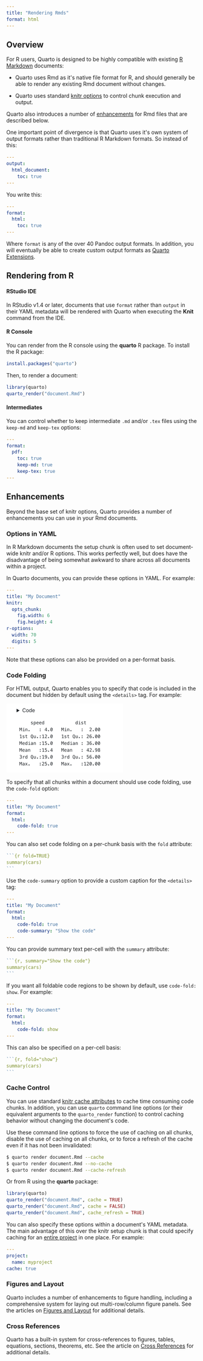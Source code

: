 ```yaml
---
title: "Rendering Rmds"
format: html
---
```


## Overview

For R users, Quarto is designed to be highly compatible with existing [R Markdown](https://rmarkdown.rstudio.com/) documents:

-   Quarto uses Rmd as it's native file format for R, and should generally be able to render any existing Rmd document without changes.

-   Quarto uses standard [knitr options](https://yihui.org/knitr/) to control chunk execution and output.

Quarto also introduces a number of [enhancements](#enhancements) for Rmd files that are described below.

One important point of divergence is that Quarto uses it's own system of output formats rather than traditional R Markdown formats. So instead of this:

``` yaml
---
output: 
  html_document:
    toc: true
---
```

You write this:

``` yaml
---
format:
  html:
    toc: true
---
```

Where `format` is any of the over 40 Pandoc output formats. In addition, you will eventually be able to create custom output formats as [Quarto Extensions](quarto-extensions.html).

## Rendering from R

#### RStudio IDE

In RStudio v1.4 or later, documents that use `format` rather than `output` in their YAML metadata will be rendered with Quarto when executing the **Knit** command from the IDE.

#### R Console

You can render from the R console using the **quarto** R package. To install the R package:

``` r
install.packages("quarto")
```

Then, to render a document:

``` r
library(quarto)
quarto_render("document.Rmd")
```

#### Intermediates

You can control whether to keep intermediate `.md` and/or `.tex` files using the `keep-md` and `keep-tex` options:

``` yaml
---
format:
  pdf:
    toc: true
    keep-md: true
    keep-tex: true
---
```

## Enhancements

Beyond the base set of knitr options, Quarto provides a number of enhancements you can use in your Rmd documents.

### Options in YAML

In R Markdown documents the setup chunk is often used to set document-wide knitr and/or R options. This works perfectly well, but does have the disadvantage of being somewhat awkward to share across all documents within a project.

In Quarto documents, you can provide these options in YAML. For example:

``` yaml
---
title: "My Document"
knitr:
  opts_chunk:
    fig.width: 6
    fig.height: 4
r-options:
  width: 70
  digits: 5
---
```

Note that these options can also be provided on a per-format basis.

### Code Folding

For HTML output, Quarto enables you to specify that code is included in the document but hidden by default using the `<details>` tag. For example:

<img src="images/code-fold.png" width="308"/>

To specify that all chunks within a document should use code folding, use the `code-fold` option:

``` yaml
---
title: "My Document"
format:
  html:
    code-fold: true
---
```

You can also set code folding on a per-chunk basis with the `fold` attribute:

```` r
```{r fold=TRUE}
summary(cars)
```
````

Use the `code-summary` option to provide a custom caption for the `<details>` tag:

``` yaml
---
title: "My Document"
format:
  html:
    code-fold: true
    code-summary: "Show the code"
---
```

You can provide summary text per-cell with the `summary` attribute:

```` r
```{r, summary="Show the code"}
summary(cars)
```
````

If you want all foldable code regions to be shown by default, use `code-fold: show`. For example:

``` yaml
---
title: "My Document"
format:
  html:
    code-fold: show
---
```

This can also be specified on a per-cell basis:

```` r
```{r, fold="show"}
summary(cars)
```
````

### Cache Control

You can use standard [knitr cache attributes](https://bookdown.org/yihui/rmarkdown-cookbook/cache.html) to cache time consuming code chunks. In addition, you can use `quarto` command line options (or their equivalent arguments to the `quarto_render` function) to control caching behavior without changing the document's code.

Use these command line options to force the use of caching on all chunks, disable the use of caching on all chunks, or to force a refresh of the cache even if it has not been invalidated:

``` bash
$ quarto render document.Rmd --cache 
$ quarto render document.Rmd --no-cache 
$ quarto render document.Rmd --cache-refresh 
```

Or from R using the **quarto** package:

``` r
library(quarto)
quarto_render("document.Rmd", cache = TRUE)
quarto_render("document.Rmd", cache = FALSE)
quarto_render("document.Rmd", cache_refresh = TRUE)
```

You can also specify these options within a document's YAML metadata. The main advantage of this over the knitr setup chunk is that could specify caching for an [entire project](https://github.com/quarto-dev/quarto-cli/wiki/Quarto-Projects) in one place. For example:

``` yaml
---
project:
  name: myproject
cache: true
```

### Figures and Layout

Quarto includes a number of enhancements to figure handling, including a comprehensive system for laying out multi-row/column figure panels. See the articles on [Figures and Layout](figures-and-layout.html) for additional details.

### Cross References

Quarto has a built-in system for cross-references to figures, tables, equations, sections, theorems, etc. See the article on [Cross References](cross-references.html) for additional details.

